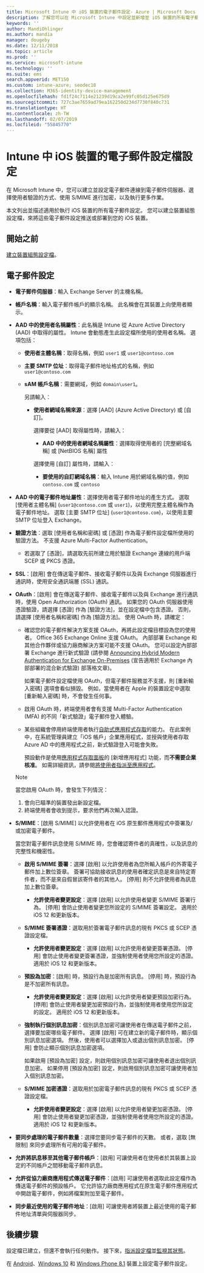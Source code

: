 ```yaml
---
title: Microsoft Intune 中 iOS 裝置的電子郵件設定- Azure | Microsoft Docs
description: 了解您可以在 Microsoft Intune 中設定並新增至 iOS 裝置的所有電子郵件設定清單，包括使用 Exchange 伺服器，以及從 Azure Active Directory 取得屬性。 您也可以使用 Microsoft Intune 的裝置組態設定檔，在 iOS 裝置上啟用 SSL、使用憑證或使用者名稱/密碼來驗證使用者，以及同步電子郵件。
keywords: ''
author: MandiOhlinger
ms.author: mandia
manager: dougeby
ms.date: 12/11/2018
ms.topic: article
ms.prod: ''
ms.service: microsoft-intune
ms.technology: ''
ms.suite: ems
search.appverid: MET150
ms.custom: intune-azure; seodec18
ms.collection: M365-identity-device-management
ms.openlocfilehash: fd1f24c7114e21239d19ca2e99fc05d125e675d9
ms.sourcegitcommit: 727c3ae7659ad79ea162250d234d7730f840c731
ms.translationtype: HT
ms.contentlocale: zh-TW
ms.lasthandoff: 02/07/2019
ms.locfileid: "55845770"
---
```

# <a name="email-profile-settings-for-ios-devices-in-intune"></a>Intune 中 iOS 裝置的電子郵件設定檔設定

在 Microsoft Intune 中，您可以建立並設定電子郵件連線到電子郵件伺服器、選擇使用者驗證的方式、使用 S/MIME 進行加密，以及執行更多作業。

本文列出並描述適用於執行 iOS 裝置的所有電子郵件設定。 您可以建立裝置組態設定檔，來將這些電子郵件設定推送或部署到您的 iOS 裝置。

## <a name="before-you-begin"></a>開始之前

[建立裝置組態設定檔](email-settings-configure.md#create-a-device-profile)。

## <a name="email-settings"></a>電子郵件設定

- **電子郵件伺服器**：輸入 Exchange Server 的主機名稱。
- **帳戶名稱**：輸入電子郵件帳戶的顯示名稱。 此名稱會在其裝置上向使用者顯示。
- **AAD 中的使用者名稱屬性**：此名稱是 Intune 從 Azure Active Directory (AAD) 中取得的屬性。 Intune 會動態產生此設定檔所使用的使用者名稱。 選項包括：
  - **使用者主體名稱**：取得名稱，例如 `user1` 或 `user1@contoso.com`
  - **主要 SMTP 位址**：取得電子郵件地址格式的名稱，例如 `user1@contoso.com`
  - **sAM 帳戶名稱**：需要網域，例如 `domain\user1`。

    另請輸入：  
    - **使用者網域名稱來源**：選擇 [AAD] (Azure Active Directory) 或 [自訂]。

      選擇要從 [AAD] 取得屬性時，請輸入：
      - **AAD 中的使用者網域名稱屬性**：選擇取得使用者的 [完整網域名稱] 或 [NetBIOS 名稱] 屬性

      選擇使用 [自訂] 屬性時，請輸入：
      - **要使用的自訂網域名稱**：輸入 Intune 用於網域名稱的值，例如 `contoso.com` 或 `contoso`

- **AAD 中的電子郵件地址屬性**：選擇使用者電子郵件地址的產生方式。 選取 [使用者主體名稱] (`user1@contoso.com` 或 `user1`)，以使用完整主體名稱作為電子郵件地址。 選取 [主要 SMTP 位址] (`user1@contoso.com`)，以使用主要 SMTP 位址登入 Exchange。
- **驗證方法**：選取 [使用者名稱和密碼] 或 [憑證] 作為電子郵件設定檔所使用的驗證方法。 不支援 Azure Multi-Factor Authentication。
  - 若選取了 [憑證]，請選取先前所建立用於驗證 Exchange 連線的用戶端 SCEP 或 PKCS 憑證。
- **SSL**：[啟用] 會在傳送電子郵件、接收電子郵件以及與 Exchange 伺服器進行通訊時，使用安全通訊端層 (SSL) 通訊。
- **OAuth**：[啟用] 會在傳送電子郵件、接收電子郵件以及與 Exchange 進行通訊時，使用 Open Authorization (OAuth) 通訊。 如果您的 OAuth 伺服器使用憑證驗證，請選擇 [憑證] 作為 [驗證方法]，並在設定檔中包含憑證。 否則，請選擇 [使用者名稱和密碼] 作為 [驗證方法]。 使用 OAuth 時，請確定：

  - 確認您的電子郵件解決方案支援 OAuth，再將此設定檔目標設為您的使用者。 Office 365 Exchange Online 支援 OAuth。 內部部署 Exchange 和其他合作夥伴或協力廠商解決方案可能不支援 OAuth。 您可以設定內部部署 Exchange 進行新式驗證 (請參閱 [Announcing Hybrid Modern Authentication for Exchange On-Premises](https://blogs.technet.microsoft.com/exchange/2017/12/06/announcing-hybrid-modern-authentication-for-exchange-on-premises/) (宣告適用於 Exchange 內部部署的混合新式驗證) 部落格文章)。

    如果電子郵件設定檔使用 OAuth，但電子郵件服務並不支援，則 [重新輸入密碼] 選項會看似損毀。 例如，當使用者在 Apple 的裝置設定中選取 [重新輸入密碼] 時，不會發生任何事。

  - 啟用 OAuth 時，終端使用者會有支援 Multi-Factor Authentication (MFA) 的不同「新式驗證」電子郵件登入體驗。 

  - 某些組織會停用終端使用者執行[自助式應用程式存取](https://docs.microsoft.com/azure/active-directory/manage-apps/manage-self-service-access)的能力。 在此案例中，在系統管理員建立「iOS 帳戶」企業應用程式，並授與使用者存取 Azure AD 中的應用程式之前，新式驗證登入可能會失敗。

    預設動作是使用[應用程式存取面板](https://docs.microsoft.com/azure/active-directory/user-help/active-directory-saas-access-panel-introduction)的 [新增應用程式] 功能，而**不需要企業核准**。 如需詳細資訊，請參閱[將使用者指派至應用程式](https://docs.microsoft.com/azure/active-directory/manage-apps/ways-users-get-assigned-to-applications)。

  > [!NOTE]
  > 當您啟用 OAuth 時，會發生下列情況：  
  > 1. 會向已瞄準的裝置發出新設定檔。
  > 2. 終端使用者會收到提示，要求他們再次輸入認證。

- **S/MIME**：[啟用 S/MIME] 以允許使用者在 iOS 原生郵件應用程式中簽署及/或加密電子郵件。 

  當您對電子郵件訊息使用 S/MIME 時，您會確認寄件者的真確性，以及訊息的完整性和機密性。

  - **啟用 S/MIME 簽署**：選擇 [啟用] 以允許使用者為您所輸入帳戶的外寄電子郵件加上數位簽章。 簽署可協助接收訊息的使用者確定訊息是來自特定寄件者，而不是來自假冒該寄件者的其他人。 [停用] 則不允許使用者為訊息加上數位簽章。
    - **允許使用者變更設定**：選擇 [啟用] 以允許使用者變更 S/MIME 簽署行為。 [停用] 會防止使用者變更您所設定的 S/MIME 簽署設定。 適用於 iOS 12 和更新版本。

  - **S/MIME 簽署憑證**：選取用於簽署電子郵件訊息的現有 PKCS 或 SCEP 憑證設定檔。
    - **允許使用者變更設定**：選擇 [啟用] 以允許使用者變更簽署憑證。 [停用] 會防止使用者變更簽署憑證，並強制使用者使用您所設定的憑證。 適用於 iOS 12 和更新版本。

  - **預設為加密**：[啟用] 時，預設行為是加密所有訊息。 [停用] 時，預設行為是不加密所有訊息。
    - **允許使用者變更設定**：選擇 [啟用] 以允許使用者變更預設加密行為。 [停用] 會防止使用者變更加密預設行為，並強制使用者使用您所設定的設定。 適用於 iOS 12 和更新版本。

  - **強制執行個別訊息加密**：個別訊息加密可讓使用者在傳送電子郵件之前，選擇要加密哪些電子郵件。 選擇 [啟用] 可在建立新的電子郵件時，顯示個別訊息加密選項。 然後，使用者可以選擇加入或退出個別訊息加密。 [停用] 會防止顯示個別訊息加密選項。

    如果啟用 [預設為加密] 設定，則啟用個別訊息加密可讓使用者退出個別訊息加密。 如果停用 [預設為加密] 設定，則啟用個別訊息加密可讓使用者加入個別訊息加密。

  - **S/MIME 加密憑證**：選取用於加密電子郵件訊息的現有 PKCS 或 SCEP 憑證設定檔。
    - **允許使用者變更設定**：選擇 [啟用] 以允許使用者變更加密憑證。 [停用] 會防止使用者變更加密憑證，並強制使用者使用您所設定的憑證。 適用於 iOS 12 和更新版本。
- **要同步處理的電子郵件數量**：選擇您要同步電子郵件的天數。 或者，選取 [無限制] 來同步處理所有可用的電子郵件。
- **允許將訊息移至其他電子郵件帳戶**：[啟用] 可讓使用者在使用者於其裝置上設定的不同帳戶之間移動電子郵件訊息。
- **允許從協力廠商應用程式傳送電子郵件**：[啟用] 可讓使用者選取此設定檔作為傳送電子郵件的預設帳戶。 它允許協力廠商應用程式在原生電子郵件應用程式中開啟電子郵件，例如將檔案附加至電子郵件。
- **同步最近使用的電子郵件地址**：[啟用] 可讓使用者將裝置上最近使用的電子郵件地址清單與伺服器同步。

## <a name="next-steps"></a>後續步驟

設定檔已建立，但還不會執行任何動作。 接下來，[指派設定檔](device-profile-assign.md)並[監視其狀態](device-profile-monitor.md)。

在 [Android](email-settings-android.md)、[Windows 10](email-settings-windows-10.md) 和 [Windows Phone 8.1](email-settings-windows-phone-8-1.md) 裝置上設定電子郵件設定。

